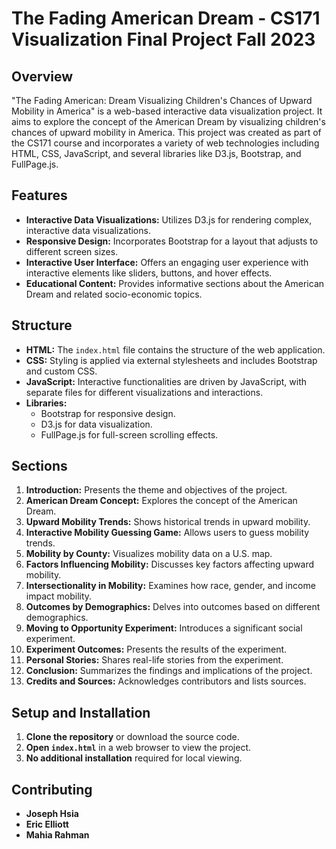 # The Fading American Dream - CS171 Visualization Final Project Fall 2023

## Overview
"The Fading American: Dream Visualizing Children's Chances of Upward Mobility in America" is a web-based interactive data visualization project. 
It aims to explore the concept of the American Dream by visualizing children's chances of upward mobility in America. 
This project was created as part of the CS171 course and incorporates a variety of web technologies including HTML, CSS, JavaScript, and several libraries like D3.js, Bootstrap, and FullPage.js.

## Features
- **Interactive Data Visualizations:** Utilizes D3.js for rendering complex, interactive data visualizations.
- **Responsive Design:** Incorporates Bootstrap for a layout that adjusts to different screen sizes.
- **Interactive User Interface:** Offers an engaging user experience with interactive elements like sliders, buttons, and hover effects.
- **Educational Content:** Provides informative sections about the American Dream and related socio-economic topics.

## Structure
- **HTML:** The `index.html` file contains the structure of the web application.
- **CSS:** Styling is applied via external stylesheets and includes Bootstrap and custom CSS.
- **JavaScript:** Interactive functionalities are driven by JavaScript, with separate files for different visualizations and interactions.
- **Libraries:**
  - Bootstrap for responsive design.
  - D3.js for data visualization.
  - FullPage.js for full-screen scrolling effects.

## Sections
1. **Introduction:** Presents the theme and objectives of the project.
2. **American Dream Concept:** Explores the concept of the American Dream.
3. **Upward Mobility Trends:** Shows historical trends in upward mobility.
4. **Interactive Mobility Guessing Game:** Allows users to guess mobility trends.
5. **Mobility by County:** Visualizes mobility data on a U.S. map.
6. **Factors Influencing Mobility:** Discusses key factors affecting upward mobility.
7. **Intersectionality in Mobility:** Examines how race, gender, and income impact mobility.
8. **Outcomes by Demographics:** Delves into outcomes based on different demographics.
9. **Moving to Opportunity Experiment:** Introduces a significant social experiment.
10. **Experiment Outcomes:** Presents the results of the experiment.
11. **Personal Stories:** Shares real-life stories from the experiment.
12. **Conclusion:** Summarizes the findings and implications of the project.
13. **Credits and Sources:** Acknowledges contributors and lists sources.

## Setup and Installation
1. **Clone the repository** or download the source code.
2. **Open `index.html`** in a web browser to view the project.
3. **No additional installation** required for local viewing.

## Contributing
- **Joseph Hsia**
- **Eric Elliott** 
- **Mahia Rahman** 
